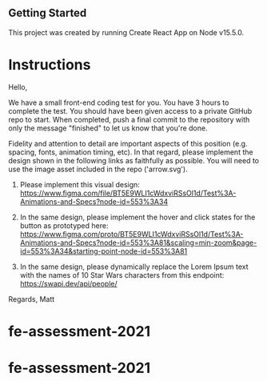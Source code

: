 ## Getting Started

This project was created by running Create React App on Node v15.5.0.

# Instructions

Hello,

We have a small front-end coding test for you. You have 3 hours to complete the test. You should have been given access to a private GitHub repo to start. When completed, push a final commit to the repository with only the message "finished" to let us know that you're done. 

Fidelity and attention to detail are important aspects of this position (e.g. spacing, fonts, animation timing, etc). In that regard, please implement the design shown in the following links as faithfully as possible. You will need to use the image asset included in the repo ('arrow.svg').

1. Please implement this visual design:
https://www.figma.com/file/BT5E9WLI1cWdxviRSsOl1d/Test%3A-Animations-and-Specs?node-id=553%3A34

2. In the same design, please implement the hover and click states for the button as prototyped here:
https://www.figma.com/proto/BT5E9WLI1cWdxviRSsOl1d/Test%3A-Animations-and-Specs?node-id=553%3A81&scaling=min-zoom&page-id=553%3A34&starting-point-node-id=553%3A81

3. In the same design, please dynamically replace the Lorem Ipsum text with the names of 10 Star Wars characters from this endpoint:
https://swapi.dev/api/people/


Regards,
Matt
# fe-assessment-2021
# fe-assessment-2021
